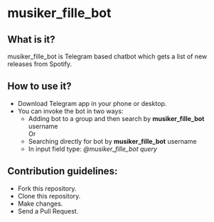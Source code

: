 # musiker_fille_bot
## What is it?
musiker_fille_bot is Telegram based chatbot which gets a list of new releases from Spotify.

## How to use it?
* Download Telegram app in your phone or desktop.
* You can invoke the bot in two ways:
    * Adding bot to a group and then search by **musiker_fille_bot** username
      <br/>Or<br/>
    * Searching directly for bot by **musiker_fille_bot** username
    * In input field type: *@musiker_fille_bot query*
    
## Contribution guidelines:
* Fork this repository.
* Clone this repository.
* Make changes.
* Send a Pull Request.
